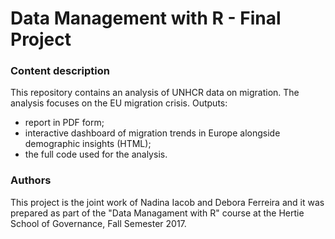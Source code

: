 # Data Management with R - Final Project

### Content description
This repository contains an analysis of UNHCR data on migration. The analysis focuses on the EU migration crisis.
Outputs:
- report in PDF form;
- interactive dashboard of migration trends in Europe alongside demographic insights (HTML);
- the full code used for the analysis.

### Authors
This project is the joint work of Nadina Iacob and Debora Ferreira and it was prepared as part of the "Data Managament with R" course at
the Hertie School of Governance, Fall Semester 2017. 
